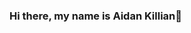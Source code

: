 ### Hi there, my name is Aidan Killian👋

<!--
**jaidank/jaidank** is a ✨ _special_ ✨ repository because its `README.md` (this file) appears on your GitHub profile.

Here are some ideas to get you started:

- 🔭 I’m currently working on SmartThings Edge drivers for Secure SRT323 and SRT321 Z-Wave battery thermostats
- 🌱 I’m currently learning SmartThings Edge Lua
- 👯 I’m looking to collaborate on SmartThings Edge driver
- 🤔 I’m looking for help with github (my source code management skills stopped at cvs and scripts/make files)
- 💬 Ask me about XML, XSLT, STAX
- 📫 How to reach me: ...
- 😄 Pronouns: ...
- ⚡ Fun fact: ...
-->
